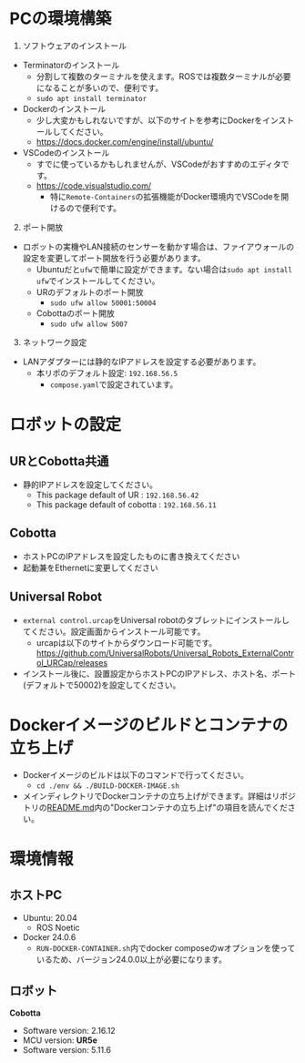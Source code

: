 
# PCの環境構築
1. ソフトウェアのインストール
- Terminatorのインストール
  - 分割して複数のターミナルを使えます。ROSでは複数ターミナルが必要になることが多いので、便利です。
  - ```sudo apt install terminator```
- Dockerのインストール
  - 少し大変かもしれないですが、以下のサイトを参考にDockerをインストールしてください。
  - https://docs.docker.com/engine/install/ubuntu/
- VSCodeのインストール
  - すでに使っているかもしれませんが、VSCodeがおすすめのエディタです。
  - https://code.visualstudio.com/
    - 特に`Remote-Containers`の拡張機能がDocker環境内でVSCodeを開けるので便利です。

2. ポート開放
- ロボットの実機やLAN接続のセンサーを動かす場合は、ファイアウォールの設定を変更してポート開放を行う必要があります。
  - Ubuntuだと`ufw`で簡単に設定ができます。ない場合は```sudo apt install ufw```でインストールしてください。
  - URのデフォルトのポート開放
    - ```sudo ufw allow 50001:50004```
  - Cobottaのポート開放
    - ```sudo ufw allow 5007```

3. ネットワーク設定
- LANアダプターには静的なIPアドレスを設定する必要があります。
  - 本リポのデフォルト設定: ```192.168.56.5```
    - `compose.yaml`で設定されています。

# ロボットの設定
## URとCobotta共通
- 静的IPアドレスを設定してください。
  - This package default of UR :  ```192.168.56.42```
  - This package default of cobotta : ```192.168.56.11```

## Cobotta
- ホストPCのIPアドレスを設定したものに書き換えてください
- 起動兼をEthernetに変更してください
## Universal Robot
- ```external control.urcap```をUniversal robotのタブレットにインストールしてください。設定画面からインストール可能です。
  - urcapは以下のサイトからダウンロード可能です。https://github.com/UniversalRobots/Universal_Robots_ExternalControl_URCap/releases
- インストール後に、設置設定からホストPCのIPアドレス、ホスト名、ポート(デフォルトで50002)を設定してください。

# Dockerイメージのビルドとコンテナの立ち上げ
- Dockerイメージのビルドは以下のコマンドで行ってください。
  - ```cd ./env && ./BUILD-DOCKER-IMAGE.sh```
- メインディレクトリでDockerコンテナの立ち上げができます。詳細はリポジトリの[README.md](../README.md)内の"Dockerコンテナの立ち上げ"の項目を読んでください。



# 環境情報
## ホストPC
- Ubuntu: 20.04
  - ROS Noetic
- Docker 24.0.6
  - `RUN-DOCKER-CONTAINER.sh`内でdocker composeのwオプションを使っているため、バージョン24.0.0以上が必要になります。 
  
## ロボット
**Cobotta**
  - Software version: 2.16.12
  - MCU version: 
**UR5e**
  - Software version: 5.11.6
